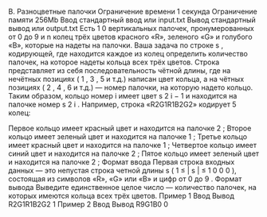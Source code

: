 B. Разноцветные палочки
Ограничение времени 1 секунда
Ограничение памяти 256Mb
Ввод стандартный ввод или input.txt
Вывод стандартный вывод или output.txt
Есть
1
0
вертикальных палочек, пронумерованных от
0
до
9
и
n
колец трёх цветов красного «R», зеленого «G» и голубого «B», которые на надеты на палочки. Ваша задача по строке
s
, кодирующей, где находится каждое из колец определить количество палочек, на которое надеты кольца всех трёх цветов.
Строка представляет из себя последовательность чётной длины, где на нечётных позициях (
1
,
3
,
5
и т.д.) написан цвет кольца, а на чётных позициях (
2
,
4
,
6
и т.д.) — номер палочки, на которую надето кольцо. Таким образом, кольцо номер
i
имеет цвет
s
2
i
−
1
и находится на палочке номер
s
2
i
.
Например, строка «R2G1R1B2G2» кодирует 5 колец:

Первое кольцо имеет красный цвет и находится на палочке
2
;
Второе кольцо имеет зеленый цвет и находится на палочке
1
;
Третье кольцо имеет красный цвет и находится на палочке
1
;
Четвертое кольцо имеет синий цвет и находится на палочке
2
;
Пятое кольцо имеет зеленый цвет и находится на палочке
2
;
Формат ввода
Первая строка входных данных — это непустая строка четной длины
s
(
1
≤
|
s
|
≤
1
0
0
0
), состоящая из символов «R», «G» или «B» и цифр от
0
до
9
.
Формат вывода
Выведите единственное целое число — количество палочек, на которых имеются кольца всех трёх цветов.
Пример 1
Ввод Вывод
R2G1R1B2G2
1
Пример 2
Ввод Вывод
R9G1B0
0
